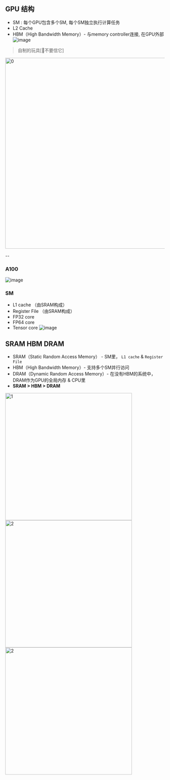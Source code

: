 ## GPU 结构
- SM : 每个GPU包含多个SM, 每个SM独立执行计算任务
- L2 Cache
- HBM（High Bandwidth Memory）- 与memory controller连接, 在GPU外部
![image](https://github.com/hinswhale/AI-Learning/assets/22999866/4d6c59d6-ebbd-4857-9c0c-b0c6311b3576)

> 自制的玩具[🙅不要信它]
<img width="600" length="800" alt="0" src="https://github.com/hinswhale/AI-Learning/assets/22999866/e82c4306-3a2c-4110-be21-a187d1c055fc">


--

### A100
![image](https://github.com/hinswhale/AI-Learning/assets/22999866/eddd26a2-2a4d-4fd9-b7d4-12a60482d95c)

### SM
- L1 cache （由SRAM构成）
- Register File （由SRAM构成）
- FP32 core
- FP64 core
- Tensor core
![image](https://github.com/hinswhale/AI-Learning/assets/22999866/b0818c7d-9f7e-4b8a-bd0b-53798d60864b)

## SRAM HBM  DRAM
- SRAM（Static Random Access Memory） - SM里， `L1 cache` &  `Register File `
- HBM（High Bandwidth Memory）- 支持多个SM并行访问
- DRAM（Dynamic Random Access Memory）- 在没有HBM的系统中，DRAM作为GPU的全局内存 & CPU里
- **SRAM > HBM > DRAM**


<img width="400" length="500" alt="1" src="https://github.com/hinswhale/AI-Learning/assets/22999866/1b8cffef-f3a6-4a82-8ed5-6a618823cfc3">
<img width="400" length="500" alt="2" src="https://github.com/hinswhale/AI-Learning/assets/22999866/4deecb4d-54f3-4966-82d3-1b25b82027a0">
<img width="400" length="500" alt="2" src="https://github.com/hinswhale/AI-Learning/assets/22999866/fe65144a-7810-4eca-91ed-39235c902369">

